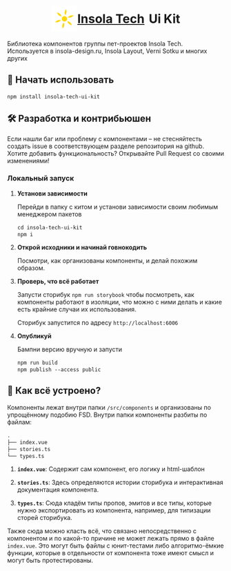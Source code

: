 <h1 align="center" style="display: flex; align-items: center; justify-content: center">
  <a href="https://insola.tech/" style="display:flex; align-items: center; margin-right: 10px;">
    <img alt="Insola Tech" src="public/favicon.png" width="60" />
  Insola Tech
  </a>
  Ui Kit
</h1>

Библиотека компонентов группы пет-проектов Insola Tech. Используется в insola-design.ru, Insola Layout, Verni Sotku и многих других

## 🚅 Начать использовать

```shell
npm install insola-tech-ui-kit
```

## 🛠 Разработка и контрибьюшен
Если нашли баг или проблему с компонентами – не стесняйтесть создать issue в соответствующем разделе репозитория на github.
Хотите добавить функциональность? Открывайте Pull Request со своими изменениями!

### Локальный запуск

1. **Установи зависимости**

    Перейди в папку с китом и установи зависимости своим любимым менеджером пакетов

    ```shell
    cd insola-tech-ui-kit
    npm i
    ```

1. **Открой исходники и начинай говнокодить**

    Посмотри, как организованы компоненты, и делай похожим образом.

1. **Проверь, что всё работает**

    Запусти сторибук `npm run storybook` чтобы посмотреть, как компоненты работают в изоляции, что можно с ними делать и какие есть крайние случаи их использования. 

    Сторибук запустится по адресу `http://localhost:6006`

1. **Опубликуй**
   
   Бампни версию вручную и запусти
   ```shell
   npm run build
   npm publish --access public
   ```

## 🔎 Как всё устроено?

Компоненты лежат внутри папки `/src/components` и организованы по упрощённому подобию FSD.
Внутри папки компоненты разбиты по файлам:

    .
    ├── index.vue
    ├── stories.ts
    └── types.ts

1.  **`index.vue`**: Содержит сам компонент, его логику и html-шаблон

2.  **`stories.ts`**: Здесь определяются истории сторибука и интерактивная документация компонента.

3.  **`types.ts`**: Сюда кладём типы пропов, эмитов и все типы, которые нужно экспортировать из компонента, например, для типизации сторей сторибука.

Также сюда можно класть всё, что связано непосредственно с компонентом и по какой-то причине не может лежать прямо в файле `index.vue`. Это могут быть файлы с юнит-тестами либо алгоритмо-ёмкие функции, которые в отдельности от компонента тоже имеют смысл и могут быть протестированы. 
